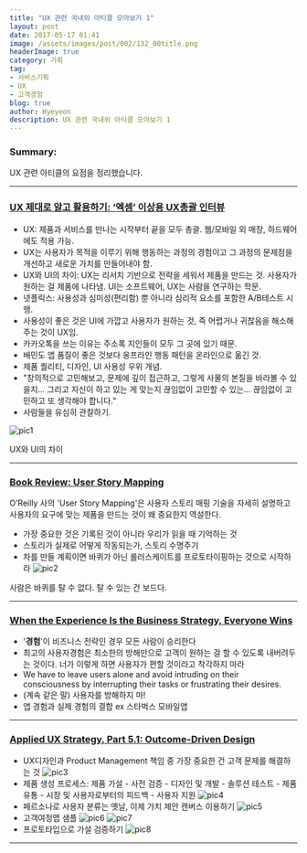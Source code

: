 ```yaml
---
title: "UX 관련 국내외 아티클 모아보기 1"
layout: post
date: 2017-05-17 01:41
image: /assets/images/post/002/132_00title.png
headerImage: true
category: 기획
tag:
- 서비스기획
- UX
- 고객경험
blog: true
author: Hyeyeon
description: UX 관련 국내외 아티클 모아보기 1
---
```


### Summary:

UX 관련 아티클의 요점을 정리했습니다.

---

### [UX 제대로 알고 활용하기: ‘엑셈’ 이상용 UX총괄 인터뷰](http://ppss.kr/archives/113881)

* UX: 제품과 서비스를 만나는 시작부터 끝을 모두 총괄. 웹/모바일 외 매장, 하드웨어에도 적용 가능.
* UX는 사용자가 목적을 이루기 위해 행동하는 과정의 경험이고 그 과정의 문제점을 개선하고 새로운 가치를 만들어내야 함.
* UX와 UI의 차이: UX는 리서치 기반으로 전략을 세워서 제품을 만드는 것. 사용자가 원하는 걸 제품에 나타냄. UI는 소프트웨어, UX는 사람을 연구하는 학문.
* 넷플릭스: 사용성과 심미성(편리함) 뿐 아니라 심리적 요소를 포함한 A/B테스트 시행.
* 사용성이 좋은 것은 UI에 가깝고 사용자가 원하는 것, 즉 어렵거나 귀찮음을 해소해주는 것이 UX임.
* 카카오톡을 쓰는 이유는 주소록 지인들이 모두 그 곳에 있기 때문.
* 배민도 앱 품질이 좋은 것보다 옹프라인 행동 패턴을 온라인으로 옮긴 것.
* 제품 퀄리티, 디자인, UI 사용성 우위 개념.
* "창의적으로 고민해보고, 문제에 깊이 접근하고, 그렇게 사물의 본질을 바라볼 수 있을지… 그리고 자신이 하고 있는 게 맞는지 끊임없이 고민할 수 있는… 끊임없이 고민하고 또 생각해야 합니다."
* 사람들을 유심히 관찰하기.

![pic1](http://ppss.kr/wp-content/uploads/2017/05/5-14.jpg)
<figcaption class="caption">UX와 UI의 차이</figcaption>

---

### [Book Review: User Story Mapping](http://www.uxmatters.com/mt/archives/2017/04/book-review-user-story-mapping.php)

O’Reilly 사의 'User Story Mapping'은 사용자 스토리 매핑 기술을 자세히 설명하고 사용자의 요구에 맞는 제품을 만드는 것이 왜 중요한지 역설한다.

* 가장 중요한 것은 기록된 것이 아니라 우리가 읽을 때 기억하는 것
* 스토리가 실제로 어떻게 작동되는가, 스토리 수명주기
* 차를 만들 계획이면 바퀴가 아닌 롤러스케이트를 프로토타이핑하는 것으로 시작하라
![pic2](http://www.uxmatters.com/mt/archives/2017/04/images/UserStoryMapping_Figure1.png)
<figcaption class="caption">사람은 바퀴를 탈 수 없다. 탈 수 있는 건 보드다.</figcaption>

---

### [When the Experience Is the Business Strategy, Everyone Wins](http://www.uxmatters.com/mt/archives/2017/04/when-the-experience-is-the-business-strategy-everyone-wins.php)

* '**경험**'이 비즈니스 전략인 경우 모든 사람이 승리한다
* 최고의 사용자경험은 최소한의 방해만으로 고객이 원하는 걸 할 수 있도록 내버려두는 것이다. 너가 이렇게 하면 사용자가 편할 것이라고 착각하지 마라
* We have to leave users alone and avoid intruding on their consciousness by interrupting their tasks or frustrating their desires.
* (계속 같은 말) 사용자를 방해하지 마!
* 앱 경험과 실제 경험의 결합 ex 스타벅스 모바일앱

---

### [Applied UX Strategy, Part 5.1: Outcome-Driven Design](http://www.uxmatters.com/mt/archives/2017/04/applied-ux-strategy-part-51-outcome-driven-design.php)

* UX디자인과 Product Management 책임 중 가장 중요한 건 고객 문제를 해결하는 것
![pic3](http://www.uxmatters.com/mt/archives/2017/04/images/YV_MelissaPerri-UXvsPM_fig4.png)
* 제품 생성 프로세스: 제품 가설 - 사전 검증 - 디자인 및 개발 - 솔루션 테스트 - 제품 유통 - 시장 및 사용자로부터의 피드백 - 사용자 지원
![pic4](http://www.uxmatters.com/mt/archives/2017/04/images/YV_Prism-Productprocess_fig5.png)
* 페르소나로 사용자 분류는 옛날, 이제 가치 제안 캔버스 이용하기
![pic5](http://www.uxmatters.com/mt/archives/2017/04/images/YV_AlexanderOsterwalder-ValuePropositionCanvas_fig11.png)
* 고객여정맵 샘플
![pic6](http://www.uxmatters.com/mt/archives/2017/04/images/YV_Macadamian-CustomerJourneyMap_fig12.png)
![pic7](http://www.uxmatters.com/mt/archives/2017/04/images/YV_Shopify-CJM-Simple_fig14.png)
* 프로토타입으로 가설 검증하기
![pic8](http://www.uxmatters.com/mt/archives/2017/04/images/YV_NikkelBlaase-ProductThinking_fig16.png)

---
